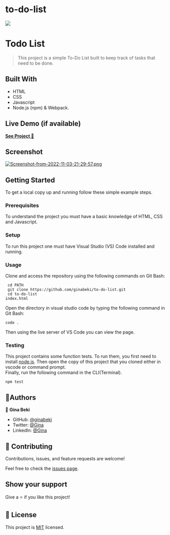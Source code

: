 # to-do-list
![](https://img.shields.io/badge/Microverse-blueviolet)

# Todo List

> This project is a simple To-Do List built to keep track of tasks that need to be done.

## Built With

- HTML
- CSS
- Javascript
- Node.js (npm) & Webpack.


## Live Demo (if available)

[**See Project 🚀**](https://ginabeki.github.io/to-do-list/)

## Screenshot

[![Screenshot-from-2022-11-03-21-29-57.png](https://i.postimg.cc/3xdFF46Q/Screenshot-from-2022-11-03-21-29-57.png)](https://postimg.cc/mPW9bDBm)

## Getting Started

To get a local copy up and running follow these simple example steps.

### Prerequisites

To understand the project you must have a basic knowledge of HTML, CSS and Javascript.

### Setup

To run this project one must have Visual Studio (VS) Code installed and running.

### Usage

Clone and access the repository using the following commands on Git Bash:

```
 cd PATH
 git clone https://github.com/ginabeki/to-do-list.git
 cd to-do-list
index.html
```

Open the directory in visual studio code by typing the following command in Git Bash:

```
code .
```

Then using the live server of VS Code you can view the page.

### Testing
This project contains some function tests. To run them, you first need to install [node.js](https://nodejs.org/en/download/). Then open the copy of this project that you cloned either in vscode or command prompt.<br>
Finally, run the following command in the CLI(Terminal).
```
npm test
```

## 👤Authors
👤 **Gina Beki**
- GitHub: [@ginabeki](https://github.com/ginabeki)
- Twitter: [@Gina](https://twitter.com/_gina_bw)
- LinkedIn: [@Gina](https://www.linkedin.com/in/gina-beki-a85846103/)



## 🤝 Contributing

Contributions, issues, and feature requests are welcome!

Feel free to check the [issues page](../../issues/).

## Show your support

Give a ⭐️ if you like this project!


## 📝 License

This project is [MIT](./LICENSE) licensed.